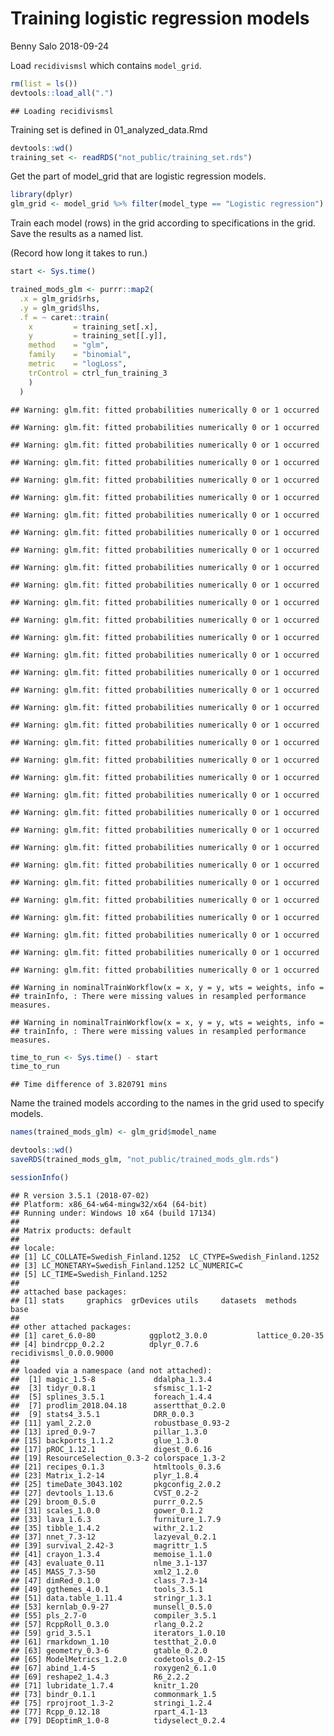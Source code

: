 Training logistic regression models
================
Benny Salo
2018-09-24

Load `recidivismsl` which contains `model_grid`.

``` r
rm(list = ls())
devtools::load_all(".")
```

    ## Loading recidivismsl

Training set is defined in 01\_analyzed\_data.Rmd

``` r
devtools::wd()
training_set <- readRDS("not_public/training_set.rds")
```

Get the part of model\_grid that are logistic regression models.

``` r
library(dplyr)
glm_grid <- model_grid %>% filter(model_type == "Logistic regression")
```

Train each model (rows) in the grid according to specifications in the grid. Save the results as a named list.

(Record how long it takes to run.)

``` r
start <- Sys.time()

trained_mods_glm <- purrr::map2(
  .x = glm_grid$rhs,
  .y = glm_grid$lhs,
  .f = ~ caret::train(
    x         = training_set[.x],
    y         = training_set[[.y]],
    method    = "glm",
    family    = "binomial",
    metric    = "logLoss",
    trControl = ctrl_fun_training_3
    )
  )
```

    ## Warning: glm.fit: fitted probabilities numerically 0 or 1 occurred

    ## Warning: glm.fit: fitted probabilities numerically 0 or 1 occurred

    ## Warning: glm.fit: fitted probabilities numerically 0 or 1 occurred

    ## Warning: glm.fit: fitted probabilities numerically 0 or 1 occurred

    ## Warning: glm.fit: fitted probabilities numerically 0 or 1 occurred

    ## Warning: glm.fit: fitted probabilities numerically 0 or 1 occurred

    ## Warning: glm.fit: fitted probabilities numerically 0 or 1 occurred

    ## Warning: glm.fit: fitted probabilities numerically 0 or 1 occurred

    ## Warning: glm.fit: fitted probabilities numerically 0 or 1 occurred

    ## Warning: glm.fit: fitted probabilities numerically 0 or 1 occurred

    ## Warning: glm.fit: fitted probabilities numerically 0 or 1 occurred

    ## Warning: glm.fit: fitted probabilities numerically 0 or 1 occurred

    ## Warning: glm.fit: fitted probabilities numerically 0 or 1 occurred

    ## Warning: glm.fit: fitted probabilities numerically 0 or 1 occurred

    ## Warning: glm.fit: fitted probabilities numerically 0 or 1 occurred

    ## Warning: glm.fit: fitted probabilities numerically 0 or 1 occurred

    ## Warning: glm.fit: fitted probabilities numerically 0 or 1 occurred

    ## Warning: glm.fit: fitted probabilities numerically 0 or 1 occurred

    ## Warning: glm.fit: fitted probabilities numerically 0 or 1 occurred

    ## Warning: glm.fit: fitted probabilities numerically 0 or 1 occurred

    ## Warning: glm.fit: fitted probabilities numerically 0 or 1 occurred

    ## Warning: glm.fit: fitted probabilities numerically 0 or 1 occurred

    ## Warning: glm.fit: fitted probabilities numerically 0 or 1 occurred

    ## Warning: glm.fit: fitted probabilities numerically 0 or 1 occurred

    ## Warning: glm.fit: fitted probabilities numerically 0 or 1 occurred

    ## Warning: glm.fit: fitted probabilities numerically 0 or 1 occurred

    ## Warning: glm.fit: fitted probabilities numerically 0 or 1 occurred

    ## Warning: glm.fit: fitted probabilities numerically 0 or 1 occurred

    ## Warning: glm.fit: fitted probabilities numerically 0 or 1 occurred

    ## Warning: glm.fit: fitted probabilities numerically 0 or 1 occurred

    ## Warning: glm.fit: fitted probabilities numerically 0 or 1 occurred

    ## Warning: glm.fit: fitted probabilities numerically 0 or 1 occurred

    ## Warning: glm.fit: fitted probabilities numerically 0 or 1 occurred

    ## Warning in nominalTrainWorkflow(x = x, y = y, wts = weights, info =
    ## trainInfo, : There were missing values in resampled performance measures.

    ## Warning in nominalTrainWorkflow(x = x, y = y, wts = weights, info =
    ## trainInfo, : There were missing values in resampled performance measures.

``` r
time_to_run <- Sys.time() - start
time_to_run
```

    ## Time difference of 3.820791 mins

Name the trained models according to the names in the grid used to specify models.

``` r
names(trained_mods_glm) <- glm_grid$model_name
```

``` r
devtools::wd()
saveRDS(trained_mods_glm, "not_public/trained_mods_glm.rds")
```

``` r
sessionInfo()
```

    ## R version 3.5.1 (2018-07-02)
    ## Platform: x86_64-w64-mingw32/x64 (64-bit)
    ## Running under: Windows 10 x64 (build 17134)
    ## 
    ## Matrix products: default
    ## 
    ## locale:
    ## [1] LC_COLLATE=Swedish_Finland.1252  LC_CTYPE=Swedish_Finland.1252   
    ## [3] LC_MONETARY=Swedish_Finland.1252 LC_NUMERIC=C                    
    ## [5] LC_TIME=Swedish_Finland.1252    
    ## 
    ## attached base packages:
    ## [1] stats     graphics  grDevices utils     datasets  methods   base     
    ## 
    ## other attached packages:
    ## [1] caret_6.0-80            ggplot2_3.0.0           lattice_0.20-35        
    ## [4] bindrcpp_0.2.2          dplyr_0.7.6             recidivismsl_0.0.0.9000
    ## 
    ## loaded via a namespace (and not attached):
    ##  [1] magic_1.5-8             ddalpha_1.3.4          
    ##  [3] tidyr_0.8.1             sfsmisc_1.1-2          
    ##  [5] splines_3.5.1           foreach_1.4.4          
    ##  [7] prodlim_2018.04.18      assertthat_0.2.0       
    ##  [9] stats4_3.5.1            DRR_0.0.3              
    ## [11] yaml_2.2.0              robustbase_0.93-2      
    ## [13] ipred_0.9-7             pillar_1.3.0           
    ## [15] backports_1.1.2         glue_1.3.0             
    ## [17] pROC_1.12.1             digest_0.6.16          
    ## [19] ResourceSelection_0.3-2 colorspace_1.3-2       
    ## [21] recipes_0.1.3           htmltools_0.3.6        
    ## [23] Matrix_1.2-14           plyr_1.8.4             
    ## [25] timeDate_3043.102       pkgconfig_2.0.2        
    ## [27] devtools_1.13.6         CVST_0.2-2             
    ## [29] broom_0.5.0             purrr_0.2.5            
    ## [31] scales_1.0.0            gower_0.1.2            
    ## [33] lava_1.6.3              furniture_1.7.9        
    ## [35] tibble_1.4.2            withr_2.1.2            
    ## [37] nnet_7.3-12             lazyeval_0.2.1         
    ## [39] survival_2.42-3         magrittr_1.5           
    ## [41] crayon_1.3.4            memoise_1.1.0          
    ## [43] evaluate_0.11           nlme_3.1-137           
    ## [45] MASS_7.3-50             xml2_1.2.0             
    ## [47] dimRed_0.1.0            class_7.3-14           
    ## [49] ggthemes_4.0.1          tools_3.5.1            
    ## [51] data.table_1.11.4       stringr_1.3.1          
    ## [53] kernlab_0.9-27          munsell_0.5.0          
    ## [55] pls_2.7-0               compiler_3.5.1         
    ## [57] RcppRoll_0.3.0          rlang_0.2.2            
    ## [59] grid_3.5.1              iterators_1.0.10       
    ## [61] rmarkdown_1.10          testthat_2.0.0         
    ## [63] geometry_0.3-6          gtable_0.2.0           
    ## [65] ModelMetrics_1.2.0      codetools_0.2-15       
    ## [67] abind_1.4-5             roxygen2_6.1.0         
    ## [69] reshape2_1.4.3          R6_2.2.2               
    ## [71] lubridate_1.7.4         knitr_1.20             
    ## [73] bindr_0.1.1             commonmark_1.5         
    ## [75] rprojroot_1.3-2         stringi_1.2.4          
    ## [77] Rcpp_0.12.18            rpart_4.1-13           
    ## [79] DEoptimR_1.0-8          tidyselect_0.2.4
